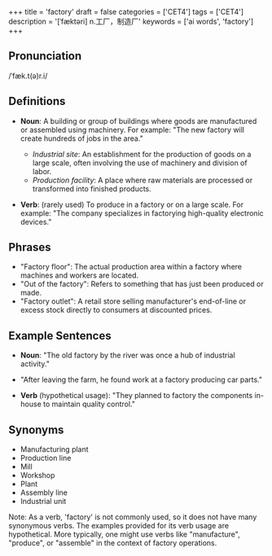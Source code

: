 +++
title = 'factory'
draft = false
categories = ['CET4']
tags = ['CET4']
description = '[ˈfæktəri] n.工厂，制造厂'
keywords = ['ai words', 'factory']
+++

## Pronunciation
/ˈfæk.t(ə)r.i/

## Definitions
- **Noun**: A building or group of buildings where goods are manufactured or assembled using machinery. For example: "The new factory will create hundreds of jobs in the area."
  - _Industrial site_: An establishment for the production of goods on a large scale, often involving the use of machinery and division of labor.
  - _Production facility_: A place where raw materials are processed or transformed into finished products.
  
- **Verb**: (rarely used) To produce in a factory or on a large scale. For example: "The company specializes in factorying high-quality electronic devices."

## Phrases
- "Factory floor": The actual production area within a factory where machines and workers are located.
- "Out of the factory": Refers to something that has just been produced or made.
- "Factory outlet": A retail store selling manufacturer's end-of-line or excess stock directly to consumers at discounted prices.

## Example Sentences
- **Noun**: "The old factory by the river was once a hub of industrial activity."
- "After leaving the farm, he found work at a factory producing car parts."
  
- **Verb** (hypothetical usage): "They planned to factory the components in-house to maintain quality control."

## Synonyms
- Manufacturing plant
- Production line
- Mill
- Workshop
- Plant
- Assembly line
- Industrial unit

Note: As a verb, 'factory' is not commonly used, so it does not have many synonymous verbs. The examples provided for its verb usage are hypothetical. More typically, one might use verbs like "manufacture", "produce", or "assemble" in the context of factory operations.

